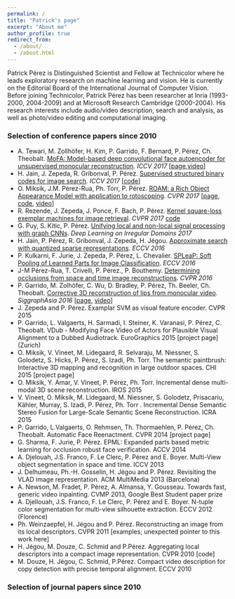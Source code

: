 ```yaml
---
permalink: /
title: "Patrick's page"
excerpt: "About me"
author_profile: true
redirect_from: 
  - /about/
  - /about.html
---
```


Patrick Pérez is Distinguished Scientist and Fellow at Technicolor where he leads exploratory research on machine learning and vision.  He is currently on the Editorial Board of the International Journal of Computer Vision. Before joining Technicolor, Patrick Pérez has been researcher at Inria (1993-2000, 2004-2009) and at Microsoft Research Cambridge (2000-2004). His research interests include audio/video description, search and analysis, as well as photo/video editing and computational imaging.

### Selection of conference papers since 2010
* A. Tewari, M. Zollhöfer, H. Kim, P. Garrido, F. Bernard, P. Pérez, Ch. Theobalt. [MoFA: Model-based deep convolutional face autoencoder for unsupervised monocular reconstruction](http://gvv.mpi-inf.mpg.de/projects/MZ/Papers/arXiv2017_FA/paper.pdf). *ICCV 2017* [[page](http://gvv.mpi-inf.mpg.de/projects/MZ/Papers/arXiv2017_FA/page.html),[video](https://www.youtube.com/watch?v=uIMpHZYB8fI)]
* H. Jain, J. Zepeda, R. Gribonval, P. Pérez. [Supervised structured binary codes for image search](https://arxiv.org/abs/1708.02932). *ICCV 2017* [[code](https://github.com/technicolor-research/subic)]
* O. Miksik, J.M. Pérez-Rua, Ph. Torr, P. Pérez. [ROAM: a Rich Object Appearance Model with application to rotoscoping](). *CVPR 2017* [[page](), [code](), [video]()]
* R. Rezende, J. Zepeda, J. Ponce, F. Bach, P. Pérez. [Kernel square-loss exemplar machines for image retrieval](). *CVPR 2017* [code]()
* G. Puy, S. Kitic, P. Pérez. [Unifying local and non-local signal processing with graph CNNs](https://arxiv.org/pdf/1702.07759.pdf). *Deep Learning on Irregular Domains 2017*
* H. Jain, P. Pérez, R. Gribonval, J. Zepeda, H. Jégou. [Approximate search with quantized sparse representations](https://arxiv.org/abs/1608.03308). *ECCV 2016*
* P. Kulkarni, F. Jurie, J. Zepeda, P. Pérez, L. Chevalier.  [SPLeaP: Soft Pooling of Learned Parts for Image Classification](https://hal.archives-ouvertes.fr/hal-01350562). *ECCV 2016*
* J-M Pérez-Rua, T. Crivelli, P. Pérez., P. Bouthemy. [Determining occlusions from space and time image reconstructions](https://hal.archives-ouvertes.fr/hal-01307703). *CVPR 2016*
* P. Garrido, M. Zolhöfer, C. Wu, D. Bradley, P. Pérez, Th. Beeler, Ch. Theobalt. [Corrective 3D reconstruction of lips from monocular video](http://gvv.mpi-inf.mpg.de/files/SA2016/MonLipReconstruction-Low.pdf). *SiggraphAsia 2016* [[page](http://gvv.mpi-inf.mpg.de/projects/MonLipReconstruction/index.html), [video](https://youtu.be/N5bFhtlgRCc)]
* J. Zepeda and P. Pérez. Examplar SVM as visual feature encoder. CVPR 2015
* P. Garrido, L. Valgaerts, H. Sarmadi, I. Steiner, K. Varanasi, P. Pérez, C. Theobalt. VDub - Modifying Face Video of Actors for Plausible Visual Alignment to a Dubbed Audiotrack. EuroGraphics 2015 [project page]  (Zurich)
* O. Miksik, V. Vineet, M. Lidegaard, R. Selvaraju, M. Niessner, S. Golodetz, S. Hicks, P. Pérez, S. Izadi, Ph. Torr. The semantic paintbrush: Interactive 3D mapping and recognition in large outdoor spaces. CHI 2015 [project page]
* O. Miksik, Y. Amar, V. Vineet, P. Pérez, Ph. Torr. Incremental dense multi-modal 3D scene reconstruction. IROS 2015
* V. Vineet, O. Miksik, M. Lidegaard, M. Niessner, S. Golodetz, Prisacariu, Kähler, Murray, S. Izadi, P. Pérez, Ph. Torr . Incremental Dense Semantic Stereo Fusion for Large-Scale Semantic Scene Reconstruction. ICRA 2015
* P. Garrido, L.Valgaerts, O. Rehmsen, Th. Thormaehlen, P. Pérez, Ch. Theobalt. Automatic Face Reenactment. CVPR 2014 [project page]
* G. Sharma, F. Jurie, P. Pérez. EPML: Expanded parts based metric learning for occlusion robust face verification. ACCV 2014
* A. Djelouah, J.S. Franco, F. Le Clerc, P. Pérez and E. Boyer. Multi-View object segmentation in space and time. ICCV 2013
* J. Delhumeau, Ph.-H. Gosselin, H. Jégou and P. Pérez. Revisiting the VLAD image representation. ACM MultiMedia 2013  (Barcelona)
* A. Newson, M. Fradet, P. Pérez, A. Almansa, Y. Gousseau. Towards fast, generic video inpainting. CVMP 2013, Google Best Student paper prize
* A. Djellouah, J.S. Franco, F. Le Clerc, P. Pérez and E. Boyer. N-tuple color segmentation for multi-view silhouette extraction. ECCV 2012 (Florence)
* Ph. Weinzaepfel, H. Jégou and P. Pérez. Reconstructing an image from its local descriptors. CVPR 2011 [examples; unexpected pointer to this work here]
* H. Jégou, M. Douze, C. Schmid and P.Pérez. Aggregating local descriptors into a compact image representation. CVPR 2010 [code]
* M. Douze, H. Jégou, C. Schmid, P.Pérez. Compact video description for copy detection with precise temporal alignment. ECCV 2010

### Selection of journal papers since 2010












 

